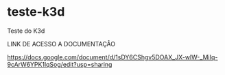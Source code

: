 # teste-k3d
Teste do K3d

LINK DE ACESSO A DOCUMENTAÇÂO

https://docs.google.com/document/d/1sDY6CShgv5DOAX_JX-wlW-_MiIq-9cArW6YPK1lqSog/edit?usp=sharing

